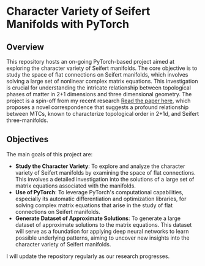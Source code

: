 # Character Variety of Seifert Manifolds with PyTorch

## Overview

This repository hosts an on-going PyTorch-based project aimed at exploring the character variety of Seifert manifolds. The core objective is to study the space of flat connections on Seifert manifolds, which involves solving a large set of nonlinear complex matrix equations. This investigation is crucial for understanding the intricate relationship between topological phases of matter in 2+1 dimensions and three dimensional geometry. The project is a spin-off from my recent research [Read the paper here](https://arxiv.org/abs/2403.03973), which proposes a novel correspondence that suggests a profound relationship between MTCs, known to characterize topological order in 2+1d, and Seifert three-manifolds. 

## Objectives

The main goals of this project are:

- **Study the Character Variety**: To explore and analyze the character variety of Seifert manifolds by examining the space of flat connections. This involves a detailed investigation into the solutions of a large set of matrix equations associated with the manifolds.
- **Use of PyTorch**: To leverage PyTorch's computational capabilities, especially its automatic differentiation and optimization libraries, for solving complex matrix equations that arise in the study of flat connections on Seifert manifolds.
- **Generate Dataset of Approximate Solutions**: To generate a large dataset of approximate solutions to the matrix equations. This dataset will serve as a foundation for applying deep neural networks to learn possible underlying patterns, aiming to uncover new insights into the character variety of Seifert manifolds.

I will update the repository regularly as our research progresses.

